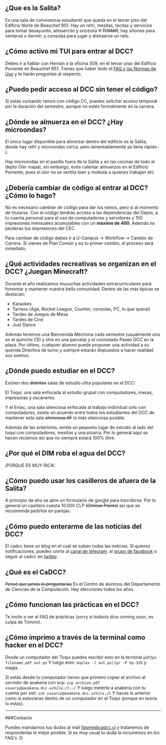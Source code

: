 ## ¿Que es la Salita?

Es una sala de convivencia estudiantil que queda en el tercer piso del Edificio Norte de Beauchef 851. Hay un refri, mesitas, tacitas y servicios para tomar desayunito, almuercito y oncesita <s>Y TOMAR</s>; hay sillones para sentarse o dormir; y consolas para jugar y distraerse un rato.


## ¿Cómo activo mi TUI para entrar al DCC?

Debes ir a hablar con Hernán a la oficina 309, en el tercer piso del Edificio Poniente en Beauchef 851. Tienes que haber leído el [FAQ y las Normas de Uso](https://www.dcc.uchile.cl/node/252) y te harán preguntas al respecto.


## ¿Puedo pedir acceso al DCC sin tener el código?

Si estás cursando ramos con código CC, puedes solicitar acceso temporal por la duración del semestre, aunque no estés formalmente en la carrera.


## ¿Dónde se almuerza en el DCC? ¿Hay microondas?

El único lugar disponible para almorzar dentro del edificio es la Salita, donde hay refri y microondas cerca, pero lamentablemente se llena rápido :(. 

Hay microondas en el pasillo fuera de la Salita y en las cocinas de todo el depto (Ver mapa), sin embargo, evita calentar almuerzos en el Edificio Poniente, pues el olor no se ventila bien y molesta a quienes trabajan ahí.


## ¿Debería cambiar de código al entrar al DCC? ¿Cómo lo hago?

No es necesario cambiar de código para dar los ramos, pero sí al momento de titularse. Con el código tendrás acceso a las dependencias del Depto, a tu cuenta personal para el uso de computadores y servidores y 150 impresiones mensuales acumulables con un **máximo de 400**. Además no perderás tus impresiones del CEC.  

Para cambiar de código debes ir a U-Campus → Workflow → Cambio de Carrera. Si vienes de Plan Común y es tu primer cambio, el proceso será inmediato.


## ¿Qué actividades recreativas se organizan en el DCC? ¿Juegan Minecraft?

Durante el año realizamos muuuchas actividades extracurriculares para fomentar y mantener nuestra bella comunidad. Dentro de las más típicas se destacan:

* Karaokes
* Tarreos (Age, Rocket League, Counter, consolas, PC, lo que querai)
* Tardes de Juegos de Mesa
* Tardes de Cine
* Just Dance

Además tenemos una Bienvenida Mechona cada semestre (usualmente una en el quincho CEI y otra en una parcela) y el connotado Paseo DCC en la playa.
Por último, cualquier alumno puede proponer una actividad a su querida Directiva de turno y siempre estarán dispuestos a hacer realidad sus sueños.


## ¿Dónde puedo estudiar en el DCC?

Existen dos <s>distritos</s> salas de estudio ultra populares en el DCC:

El Toquí, una sala enfocada al estudio grupal con computadores, mesas, impresoras y escáneres.

Y el Eniac, una sala silenciosa enfocada al trabajo individual solo con computadores, existe un acuerdo entre todos los estudiantes del DCC de mantener esta sala <s>silenciosa AF</s> lo más silenciosa posible.

Además de las anteriores, existe un pequeño lugar de estudio al lado del toqui con computadores, mesitas y una pizarra. Por lo general aquí se hacen reclamos así que no siempre estará 100% libre.


## ¿Por qué el DIM roba el agua del DCC?

¡PORQUE ES MUY RICA!


## ¿Cómo puedo usar los casilleros de afuera de la Salita?

A principio de año se abre un formulario de google para inscribirse. Por lo general un casillero cuesta 10.000 CLP <s>(Chilean Points)</s> así que se recomienda pedirlos en parejas.


## ¿Cómo puedo enterarme de las noticias del DCC?

El cadcc tiene un blog en el cual se suben todas las noticias. Si quieres notificaciones, puedes unirte al [canal de telegram](https://t.me/CaDCCInforma), al [grupo de facebook](https://www.facebook.com/groups/CaDCCUchile/) o seguir al cadcc en [twitter](https://twitter.com/cadcc).


## ¿Qué es el CaDCC?

<s>Pensé que jamás lo preguntarías</s> Es el Centro de alumnos del Departamento de Ciencias de la Computación. Hay elecciones todos los años.


## ¿Cómo funcionan las prácticas en el DCC?

Te invito a ver el FAQ de prácticas (sorry si todavía dice coming soon, es culpa de Tomimi).


## ¿Cómo imprimo a través de la terminal como hacker en el DCC?

Desde un computador del Toqui puedes escribir esto en la terminal
`pdf2ps filename.pdf out.ps`
Y luego esto:
`duplex -l out.ps|lpr -P hp-335`
y magia.


Si estás desde tu computador tienes que primero copiar el archivo al servidor de anakena con scp:
`scp archivo.pdf usuario@anakena.dcc.uchile.cl:~/`
Y luego meterte a anakena con tu cuenta por ssh:
`ssh usuario@anakena.dcc.uchile.cl`
Y haces lo anterior como si estuvieras dentro de un computador en el Toqui (porque en teoría lo estas).

---

###Contacto

Puedes mandarnos tus dudas al mail faqme@cadcc.cl y trataremos de responderlas lo mejor posible. Si es muy usual tu duda la incluiremos en los FAQ's :D
